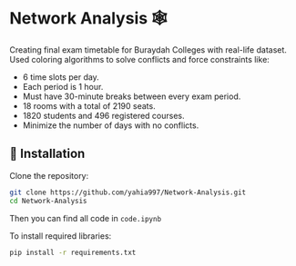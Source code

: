 # Network Analysis 🕸️
Creating final exam timetable for Buraydah Colleges with real-life dataset. Used coloring algorithms to solve conflicts and force constraints like:
- 6 time slots per day.
- Each period is 1 hour.
- Must have 30-minute breaks between every exam period.
- 18 rooms with a total of 2190 seats.
- 1820 students and 496 registered courses.
- Minimize the number of days with no conflicts.

## 🚀 Installation
Clone the repository:
```bash
git clone https://github.com/yahia997/Network-Analysis.git
cd Network-Analysis
```
Then you can find all code in `code.ipynb`


To install required libraries:
```bash
pip install -r requirements.txt
```